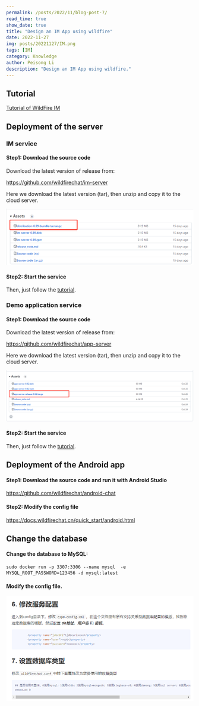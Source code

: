 ```yaml
---
permalink: /posts/2022/11/blog-post-7/
read_time: true
show_date: true
title: "Design an IM App using wildfire"
date: 2022-11-27
img: posts/20221127/IM.png
tags: [IM]
category: Knowledge
author: Peisong Li
description: "Design an IM App using wildfire."
---
```

## Tutorial
[Tutorial of WildFire IM](https://docs.wildfirechat.cn/)

## Deployment of the server
### IM service
#### Step1: Download the source code
Download the latest version of release from:

https://github.com/wildfirechat/im-server

Here we download the latest version (tar), then unzip and copy it to the cloud server.

![image](/images/20221127/step1-1.png)

#### Step2: Start the service
Then, just follow the [tutorial](https://docs.wildfirechat.cn/quick_start/server.html).


### Demo application service
#### Step1: Download the source code
Download the latest version of release from:

https://github.com/wildfirechat/app-server

Here we download the latest version (tar), then unzip and copy it to the cloud server.

![image](/images/20221127/step2-1.png)

#### Step2: Start the service
Then, just follow the [tutorial](https://docs.wildfirechat.cn/quick_start/server.html).

## Deployment of the Android app
#### Step1:  Download the source code and run it with Android Studio
https://github.com/wildfirechat/android-chat

#### Step2: Modify the config file
  https://docs.wildfirechat.cn/quick_start/android.html

## Change the database
#### Change the database to MySQL:
```
sudo docker run -p 3307:3306 --name mysql  -e MYSQL_ROOT_PASSWORD=123456 -d mysql:latest
```

#### Modify the config file.

![image](/images/20221127/step3.png)



